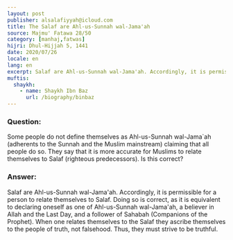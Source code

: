 ```yaml
---
layout: post
publisher: alsalafiyyah@icloud.com
title: The Salaf are Ahl-us-Sunnah wal-Jama'ah
source: Majmu' Fatawa 28/50
category: [manhaj,fatwas]
hijri: Dhul-Hijjah 5, 1441
date: 2020/07/26
locale: en
lang: en
excerpt: Salaf are Ahl-us-Sunnah wal-Jama'ah. Accordingly, it is permissible for a person to relate themselves to Salaf.
muftis:
  shaykh: 
    - name: Shaykh Ibn Baz
      url: /biography/binbaz
---
```


### Question: 
Some people do not define themselves as Ahl-us-Sunnah wal-Jama`ah (adherents to the Sunnah and the Muslim mainstream) claiming that all people do so. They say that it is more accurate for Muslims to relate themselves to Salaf (righteous predecessors). Is this correct?

### Answer:
Salaf are Ahl-us-Sunnah wal-Jama'ah. Accordingly, it is permissible for a person to relate themselves to Salaf. Doing so is correct, as it is equivalent to declaring oneself as one of Ahl-us-Sunnah wal-Jama'ah, a believer in Allah and the Last Day, and a follower of Sahabah (Companions of the Prophet). When one relates themselves to the Salaf they ascribe themselves to the people of truth, not falsehood. Thus, they must strive to be truthful.
